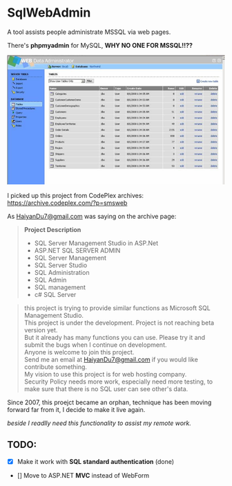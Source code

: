 # SqlWebAdmin

A tool assists people administrate MSSQL via web pages. 

There's **phpmyadmin** for MySQL, **WHY NO ONE FOR MSSQL!!??**

![A snapshot to show what the tool look like.](doc/e35ca15a-0c92-4ff8-9e30-8749c823a664.jpg)

I picked up this project from CodePlex archives: https://archive.codeplex.com/?p=smsweb

As HaiyanDu7@gmail.com was saying on the archive page:

> **Project Description**
> 
> - SQL Server Management Studio in ASP.Net  
> - ASP.NET SQL SERVER ADMIN  
> - SQL Server Management  
> - SQL Server Studio  
> - SQL Administration  
> - SQL Admin  
> - SQL management  
> - c# SQL Server  

> this project is trying to provide similar functions as Microsoft SQL Management Studio.  
> This project is under the development. Project is not reaching beta version yet.  
> But it already has many functions you can use. Please try it and submit the bugs when I continue on development.  
> Anyone is welcome to join this project.  
> Send me an email at HaiyanDu7@gmail.com if you would like contribute something.  
> My vision to use this project is for web hosting company.  
> Security Policy needs more work, especially need more testing, to make sure that there is no SQL user can see other's data.  

Since 2007, this proejct became an orphan, technique has been moving forward far from it, I decide to make it live again.

*beside I readlly need this functionality to assist my remote work.*

TODO:
----------------------
- [x] Make it work with **SQL standard authentication** (done)
- [] Move to ASP.NET **MVC** instead of WebForm
